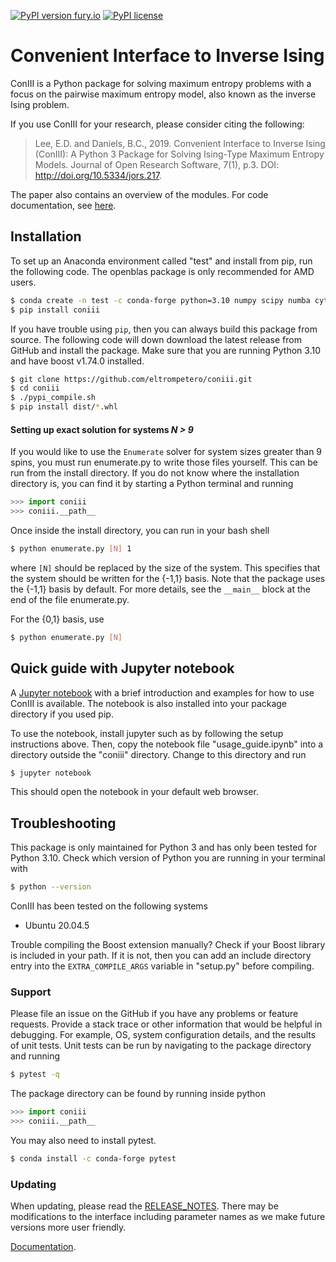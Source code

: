 [![PyPI version fury.io](https://badge.fury.io/py/coniii.svg)](https://pypi.python.org/pypi/coniii/) [![PyPI license](https://img.shields.io/pypi/l/coniii.svg)](https://pypi.python.org/pypi/coniii/)

# Convenient Interface to Inverse Ising

ConIII is a Python package for solving maximum entropy problems with a focus on the
pairwise maximum entropy model, also known as the inverse Ising problem.

If you use ConIII for your research, please consider citing the following:
> Lee, E.D. and Daniels, B.C., 2019. Convenient Interface to Inverse Ising (ConIII): A
> Python 3 Package for Solving Ising-Type Maximum Entropy Models. Journal of Open Research
> Software, 7(1), p.3. DOI: http://doi.org/10.5334/jors.217.

The paper also contains an overview of the modules. For code documentation, see
[here](https://eddielee.co/coniii/index.html "Documentation").

## Installation

To set up an Anaconda environment called "test" and install from pip, run the following code. The openblas package is only recommended for AMD users.
```bash
$ conda create -n test -c conda-forge python=3.10 numpy scipy numba cython jupyter ipython multiprocess boost==1.74 matplotlib mpmath blas=*=openblas
$ pip install coniii
```
If you have trouble using `pip`, then you can always build this package from
source. The following code will down download the latest release from GitHub and install
the package. Make sure that you are running Python 3.10 and have boost v1.74.0
installed.
```bash
$ git clone https://github.com/eltrompetero/coniii.git
$ cd coniii
$ ./pypi_compile.sh
$ pip install dist/*.whl
```

#### Setting up exact solution for systems *N > 9*
If you would like to use the `Enumerate` solver for system sizes greater than 9 spins, you
must run enumerate.py to write those files yourself. This can be run from the install
directory.  If you do not know where the installation directory is, you can find it by
starting a Python terminal and running
```python
>>> import coniii
>>> coniii.__path__
```

Once inside the install directory, you can run in your bash shell
```bash
$ python enumerate.py [N] 1
```

where `[N]` should be replaced by the size of the system. This specifies that the system should be written for the {-1,1} basis. Note that the package uses the {-1,1} basis by default. For more details, see the `__main__` block at the end of the file enumerate.py.

For the {0,1} basis, use
```bash
$ python enumerate.py [N]
```

## Quick guide with Jupyter notebook

A [Jupyter
notebook](https://github.com/eltrompetero/coniii/blob/py3/ipynb/usage_guide.ipynb) with a
brief introduction and examples for how to use ConIII is available. The
notebook is also installed into your package directory if you used pip.

To use the notebook, install jupyter such as by following the setup instructions above. Then, copy the notebook file "usage_guide.ipynb" into a directory outside the "coniii" directory. Change to this directory and run
```bash
$ jupyter notebook
```

This should open the notebook in your default web browser.

## Troubleshooting

This package is only maintained for Python 3 and has only been tested for Python
3.10. Check which version of Python you are running in your terminal with 
```bash
$ python --version
```

ConIII has been tested on the following systems
* Ubuntu 20.04.5

Trouble compiling the Boost extension manually? Check if your Boost library is
included in your path. If it is not, then you can add an include directory entry
into the `EXTRA_COMPILE_ARGS` variable in "setup.py" before compiling.


### Support

Please file an issue on the GitHub if you have any problems or feature requests. Provide a
stack trace or other information that would be helpful in debugging. For example, OS,
system configuration details, and the results of unit tests. Unit tests can be run by
navigating to the package directory and running

```bash
$ pytest -q
```

The package directory can be found by running inside python
```python
>>> import coniii
>>> coniii.__path__
```

You may also need to install pytest.
```bash
$ conda install -c conda-forge pytest
```

### Updating

When updating, please read the [RELEASE_NOTES](https://github.com/eltrompetero/coniii/blob/py3/RELEASE_NOTES). There may
be modifications to the interface including parameter names as we make future versions
more user friendly.

[Documentation](https://eddielee.co/coniii/index.html "Documentation").
